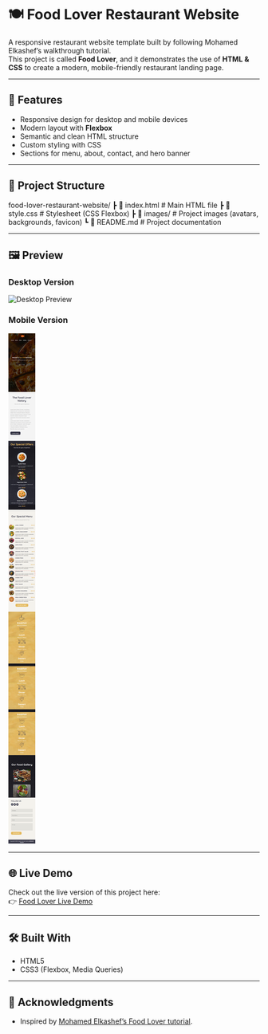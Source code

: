 # 🍽️ Food Lover Restaurant Website

A responsive restaurant website template built by following Mohamed Elkashef’s walkthrough tutorial.  
This project is called **Food Lover**, and it demonstrates the use of **HTML & CSS** to create a modern, mobile-friendly restaurant landing page.

---

## 🚀 Features
- Responsive design for desktop and mobile devices  
- Modern layout with **Flexbox**  
- Semantic and clean HTML structure  
- Custom styling with CSS  
- Sections for menu, about, contact, and hero banner  

---

## 📂 Project Structure
food-lover-restaurant-website/
┣ 📜 index.html   # Main HTML file
┣ 📜 style.css    # Stylesheet (CSS Flexbox)
┣ 📂 images/      # Project images (avatars, backgrounds, favicon)
┗ 📜 README.md    # Project documentation

---

## 🖼️ Preview
### Desktop Version  
![Desktop Preview](./design/desktop-preview.jpg)

### Mobile Version  
![Mobile Preview](./design/mobile-preview.jpg)

---

## 🌐 Live Demo
Check out the live version of this project here:  
👉 [Food Lover Live Demo](https://Nabil-Hany22.github.io/food-lover-restaurant-website/)

---

## 🛠️ Built With
- HTML5  
- CSS3 (Flexbox, Media Queries)  

---

## 🙌 Acknowledgments
- Inspired by [Mohamed Elkashef’s Food Lover tutorial](https://www.youtube.com/watch?v=hE0azYXN_W0&t=15s&ab_channel=MohamedElkashef).  
